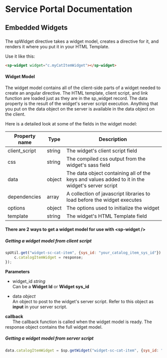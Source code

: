 # Service Portal Documentation
## Embedded Widgets

### <sp-widget />
The spWidget directive takes a widget model, creates a directive for it, and renders it where you put it in your HTML Template. 

Use it like this:

```html
<sp-widget widget="c.myCatItemWidget"></sp-widget>
```

#### Widget Model
The widget model contains all of the client-side parts of a widget needed to create an angular directive. The HTML template, client script, and link function are loaded just as they are in the sp_widget record. The data property is the result of the widget's server script execution. Anything that you put on the data object on the server is available in the data object on the client.

Here is a detailed look at some of the fields in the widget model: 

| Property name | Type | Description |
| ------------- | ---- | ----------- |
| client_script | string | The widget's client script field |
| css | string | The compiled css output from the widget's sass field |
| data | object | The data object containing all of the keys and values added to it in the widget's server script |
| dependencies | array | A collection of javascript libraries to load before the widget executes |
| options | object | The options used to initialize the widget |
| template | string | The widget's HTML Template field |


#### There are 2 ways to get a widget model for use with \<sp-widget />

##### Getting a widget model from client script

```javascript
spUtil.get("widget-sc-cat-item", {sys_id: "your_catalog_item_sys_id"}).then(function(response) {
	c.catalogItemWidget = response;
});
```
**Parameters**
- widget\_id _string_  
   Can be a **Widget Id** or **Widget sys_id**

- data _object_  
   An object to post to the widget's server script. Refer to this object as **input** in your server script.

**callback**  
&nbsp;&nbsp;&nbsp;&nbsp;&nbsp;&nbsp;The callback function is called when the widget model is ready. The response object contains the full widget model.

##### Getting a widget model from server script

```javascript
data.catalogItemWidget = $sp.getWidget("widget-sc-cat-item", {sys_id: "your_catalog_item_sys_id"});
```

